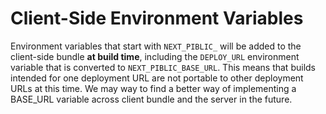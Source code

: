 # Client-Side Environment Variables

Environment variables that start with `NEXT_PIBLIC_` will be added to the client-side bundle **at build time**, including the `DEPLOY_URL` environment variable that is converted to `NEXT_PIBLIC_BASE_URL`. This means that builds intended for one deployment URL are not portable to other deployment URLs at this time. We may way to find a better way of implementing a BASE_URL variable across client bundle and the server in the future.

